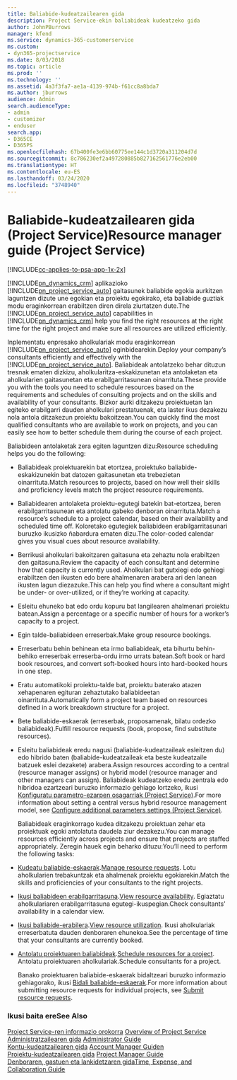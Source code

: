 ```yaml
---
title: Baliabide-kudeatzailearen gida
description: Project Service-ekin baliabideak kudeatzeko gida
author: JohnPBurrows
manager: kfend
ms.service: dynamics-365-customerservice
ms.custom:
- dyn365-projectservice
ms.date: 8/03/2018
ms.topic: article
ms.prod: ''
ms.technology: ''
ms.assetid: 4a3f3fa7-ae1a-4139-974b-f61cc8a8bda7
ms.author: jburrows
audience: Admin
search.audienceType:
- admin
- customizer
- enduser
search.app:
- D365CE
- D365PS
ms.openlocfilehash: 67b400fe3e6bb60775ee144c1d3720a311204d7d
ms.sourcegitcommit: 8c786230ef2a497280885b827162561776e2eb00
ms.translationtype: HT
ms.contentlocale: eu-ES
ms.lasthandoff: 03/24/2020
ms.locfileid: "3748940"
---
```

# <a name="resource-manager-guide-project-service"></a><span data-ttu-id="298bc-103">Baliabide-kudeatzailearen gida (Project Service)</span><span class="sxs-lookup"><span data-stu-id="298bc-103">Resource manager guide (Project Service)</span></span>

[!INCLUDE[cc-applies-to-psa-app-1x-2x](../includes/cc-applies-to-psa-app-1x-2x.md)]

<span data-ttu-id="298bc-104">[!INCLUDE[pn_dynamics_crm](../includes/pn-dynamics-crm.md)] aplikazioko [!INCLUDE[pn_project_service_auto](../includes/pn-project-service-auto.md)] gaitasunek baliabide egokia aurkitzen laguntzen dizute une egokian eta proiektu egokirako, eta baliabide guztiak modu eraginkorrean erabiltzen diren direla ziurtatzen dute.</span><span class="sxs-lookup"><span data-stu-id="298bc-104">The [!INCLUDE[pn_project_service_auto](../includes/pn-project-service-auto.md)] capabilities in [!INCLUDE[pn_dynamics_crm](../includes/pn-dynamics-crm.md)] help you find the right resources at the right time for the right project and make sure all resources are utilized efficiently.</span></span>  
  
 <span data-ttu-id="298bc-105">Inplementatu enpresako aholkulariak modu eraginkorrean [!INCLUDE[pn_project_service_auto](../includes/pn-project-service-auto.md)] eginbidearekin.</span><span class="sxs-lookup"><span data-stu-id="298bc-105">Deploy your company’s consultants efficiently and effectively with the [!INCLUDE[pn_project_service_auto](../includes/pn-project-service-auto.md)].</span></span> <span data-ttu-id="298bc-106">Baliabideak antolatzeko behar dituzun tresnak ematen dizkizu, aholkularitza-eskakizunetan eta antolaketan eta aholkularien gaitasunetan eta erabilgarritasunean oinarrituta.</span><span class="sxs-lookup"><span data-stu-id="298bc-106">These provide you with the tools you need to schedule resources based on the requirements and schedules of consulting projects and on the skills and availability of your consultants.</span></span> <span data-ttu-id="298bc-107">Bizkor aurki ditzakezu proiektuetan lan egiteko erabilgarri dauden aholkulari prestatuenak, eta laster ikus dezakezu nola antola ditzakezun proiektu bakoitzean.</span><span class="sxs-lookup"><span data-stu-id="298bc-107">You can quickly find the most qualified consultants who are available to work on projects, and you can easily see how to better schedule them during the course of each project.</span></span>  
  
 <span data-ttu-id="298bc-108">Baliabideen antolaketak zera egiten laguntzen dizu:</span><span class="sxs-lookup"><span data-stu-id="298bc-108">Resource scheduling helps you do the following:</span></span>  
  
- <span data-ttu-id="298bc-109">Baliabideak proiektuarekin bat etortzea, proiektuko baliabide-eskakizunekin bat datozen gaitasunetan eta trebezietan oinarrituta.</span><span class="sxs-lookup"><span data-stu-id="298bc-109">Match resources to projects, based on how well their skills and proficiency levels match the project resource requirements.</span></span>  
  
- <span data-ttu-id="298bc-110">Baliabidearen antolaketa proiektu-egutegi batekin bat-etortzea, beren erabilgarritasunean eta antolatu gabeko denboran oinarrituta.</span><span class="sxs-lookup"><span data-stu-id="298bc-110">Match a resource’s schedule to a project calendar, based on their availability and scheduled time off.</span></span> <span data-ttu-id="298bc-111">Koloretako egutegiek baliabideen erabilgarritasunari buruzko ikusizko ñabardura ematen dizu.</span><span class="sxs-lookup"><span data-stu-id="298bc-111">The color-coded calendar gives you visual cues about resource availability.</span></span>  
  
- <span data-ttu-id="298bc-112">Berrikusi aholkulari bakoitzaren gaitasuna eta zehaztu nola erabiltzen den gaitasuna.</span><span class="sxs-lookup"><span data-stu-id="298bc-112">Review the capacity of each consultant and determine how that capacity is currently used.</span></span> <span data-ttu-id="298bc-113">Aholkulari bat gutxiegi edo gehiegi erabiltzen den ikusten edo bere ahalmenaren arabera ari den lanean ikusten lagun diezazuke.</span><span class="sxs-lookup"><span data-stu-id="298bc-113">This can help you find where a consultant might be under- or over-utilized, or if they’re working at capacity.</span></span>  
  
- <span data-ttu-id="298bc-114">Esleitu ehuneko bat edo ordu kopuru bat langilearen ahalmenari proiektu batean.</span><span class="sxs-lookup"><span data-stu-id="298bc-114">Assign a percentage or a specific number of hours for a worker’s capacity to a project.</span></span>  
  
- <span data-ttu-id="298bc-115">Egin talde-baliabideen erreserbak.</span><span class="sxs-lookup"><span data-stu-id="298bc-115">Make group resource bookings.</span></span>  
  
- <span data-ttu-id="298bc-116">Erreserbatu behin behinean eta irmo baliabideak, eta bihurtu behin-behiko erreserbak erreserba-ordu irmo urrats batean.</span><span class="sxs-lookup"><span data-stu-id="298bc-116">Soft book or hard book resources, and convert soft-booked hours into hard-booked hours in one step.</span></span>  
  
- <span data-ttu-id="298bc-117">Eratu automatikoki proiektu-talde bat, proiektu baterako atazen xehapenaren egituran zehaztutako baliabideetan oinarrituta.</span><span class="sxs-lookup"><span data-stu-id="298bc-117">Automatically form a project team based on resources defined in a work breakdown structure for a project.</span></span>  
  
- <span data-ttu-id="298bc-118">Bete baliabide-eskaerak (erreserbak, proposamenak, bilatu ordezko baliabideak).</span><span class="sxs-lookup"><span data-stu-id="298bc-118">Fulfill resource requests (book, propose, find substitute resources).</span></span>  
  
- <span data-ttu-id="298bc-119">Esleitu baliabideak eredu nagusi (baliabide-kudeatzaileak esleitzen du) edo hibrido baten (baliabide-kudeatzaileak eta beste kudeatzaile batzuek eslei dezakete) arabera.</span><span class="sxs-lookup"><span data-stu-id="298bc-119">Assign resources according to a central (resource manager assigns) or hybrid model (resource manager and other managers can assign).</span></span> <span data-ttu-id="298bc-120">Baliabideak kudeatzeko eredu zentrala edo hibridoa ezartzeari buruzko informazio gehiago lortzeko, ikusi [Konfiguratu parametro-ezarpen osagarriak (Project Service)](../project-service/configure-additional-parameters-settings.md).</span><span class="sxs-lookup"><span data-stu-id="298bc-120">For more information about setting a central versus hybrid resource management model, see [Configure additional parameters settings (Project Service)](../project-service/configure-additional-parameters-settings.md).</span></span>  
  
  <span data-ttu-id="298bc-121">Baliabideak eraginkorrago kudea ditzakezu proiektuan zehar eta proiektuak egoki antolatuta daudela ziur dezakezu.</span><span class="sxs-lookup"><span data-stu-id="298bc-121">You can manage resources efficiently across projects and ensure that projects are staffed appropriately.</span></span> <span data-ttu-id="298bc-122">Zeregin hauek egin beharko dituzu:</span><span class="sxs-lookup"><span data-stu-id="298bc-122">You’ll need to perform the following tasks:</span></span>  
  
- <span data-ttu-id="298bc-123">[Kudeatu baliabide-eskaerak](../project-service/manage-resource-requests.md).</span><span class="sxs-lookup"><span data-stu-id="298bc-123">[Manage resource requests](../project-service/manage-resource-requests.md).</span></span> <span data-ttu-id="298bc-124">Lotu aholkularien trebakuntzak eta ahalmenak proiektu egokiarekin.</span><span class="sxs-lookup"><span data-stu-id="298bc-124">Match the skills and proficiencies of your consultants to the right projects.</span></span>  
  
- <span data-ttu-id="298bc-125">[Ikusi baliabideen erabilgarritasuna](../project-service/view-resource-availability.md).</span><span class="sxs-lookup"><span data-stu-id="298bc-125">[View resource availability](../project-service/view-resource-availability.md).</span></span> <span data-ttu-id="298bc-126">Egiaztatu aholkulariaren erabilgarritasuna egutegi-ikuspegian.</span><span class="sxs-lookup"><span data-stu-id="298bc-126">Check consultants’ availability in a calendar view.</span></span>  
  
- <span data-ttu-id="298bc-127">[Ikusi baliabide-erabilera](../project-service/view-resource-utilization.md).</span><span class="sxs-lookup"><span data-stu-id="298bc-127">[View resource utilization](../project-service/view-resource-utilization.md).</span></span> <span data-ttu-id="298bc-128">Ikusi aholkulariak erreserbatuta dauden denboraren ehunekoa.</span><span class="sxs-lookup"><span data-stu-id="298bc-128">See the percentage of time that your consultants are currently booked.</span></span>  
  
- <span data-ttu-id="298bc-129">[Antolatu proiektuaren baliabideak](../project-service/schedule-resources-project.md).</span><span class="sxs-lookup"><span data-stu-id="298bc-129">[Schedule resources for a project](../project-service/schedule-resources-project.md).</span></span> <span data-ttu-id="298bc-130">Antolatu proiektuaren aholkulariak.</span><span class="sxs-lookup"><span data-stu-id="298bc-130">Schedule consultants for a project.</span></span>  
  
  <span data-ttu-id="298bc-131">Banako proiektuaren baliabide-eskaerak bidaltzeari buruzko informazio gehiagorako, ikusi [Bidali baliabide-eskaerak](../project-service/submit-resource-requests.md).</span><span class="sxs-lookup"><span data-stu-id="298bc-131">For more information about submitting resource requests for individual projects, see [Submit resource requests](../project-service/submit-resource-requests.md).</span></span>  
  
### <a name="see-also"></a><span data-ttu-id="298bc-132">Ikusi baita ere</span><span class="sxs-lookup"><span data-stu-id="298bc-132">See Also</span></span>  
 <span data-ttu-id="298bc-133">[Project Service-ren informazio orokorra](../project-service/overview.md) </span><span class="sxs-lookup"><span data-stu-id="298bc-133">[Overview of Project Service](../project-service/overview.md) </span></span>  
 <span data-ttu-id="298bc-134">[Administratzailearen gida](../project-service/admin-guide.md) </span><span class="sxs-lookup"><span data-stu-id="298bc-134">[Administrator Guide](../project-service/admin-guide.md) </span></span>  
 <span data-ttu-id="298bc-135">[Kontu-kudeatzailearen gida](../project-service/account-manager-guide.md) </span><span class="sxs-lookup"><span data-stu-id="298bc-135">[Account Manager Guiden](../project-service/account-manager-guide.md) </span></span>  
 <span data-ttu-id="298bc-136">[Proiektu-kudeatzailearen gida](../project-service/project-manager-guide.md) </span><span class="sxs-lookup"><span data-stu-id="298bc-136">[Project Manager Guide](../project-service/project-manager-guide.md) </span></span>  
 [<span data-ttu-id="298bc-137">Denboraren, gastuen eta lankidetzaren gida</span><span class="sxs-lookup"><span data-stu-id="298bc-137">Time, Expense, and Collaboration Guide</span></span>](../project-service/time-expense-collaboration-guide.md)
